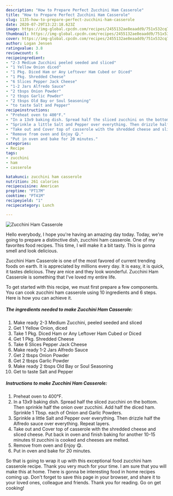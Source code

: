 ```yaml
---
description: "How to Prepare Perfect Zucchini Ham Casserole"
title: "How to Prepare Perfect Zucchini Ham Casserole"
slug: 1135-how-to-prepare-perfect-zucchini-ham-casserole
date: 2020-07-29T13:22:18.623Z
image: https://img-global.cpcdn.com/recipes/2455132ae8eaadd9/751x532cq70/zucchini-ham-casserole-recipe-main-photo.jpg
thumbnail: https://img-global.cpcdn.com/recipes/2455132ae8eaadd9/751x532cq70/zucchini-ham-casserole-recipe-main-photo.jpg
cover: https://img-global.cpcdn.com/recipes/2455132ae8eaadd9/751x532cq70/zucchini-ham-casserole-recipe-main-photo.jpg
author: Logan Jensen
ratingvalue: 3.8
reviewcount: 6
recipeingredient:
- "2-3 Medium Zucchini peeled seeded and sliced"
- "1 Yellow Onion diced"
- "1 Pkg. Diced Ham or Any Leftover Ham Cubed or Diced"
- "1 Pkg. Shredded Cheese"
- "6 Slices Pepper Jack Cheese"
- "1-2 Jars Alfredo Sauce"
- "2 tbsps Onion Powder"
- "2 tbsps Garlic Powder"
- "2 tbsps Old Bay or Soul Seasoning"
- "to taste Salt and Pepper"
recipeinstructions:
- "Preheat oven to 400°F."
- "In a 13x9 baking dish. Spread half the sliced zucchini on the bottom. Then sprinkle half the onion over zucchini. Add half the diced ham. Sprinkle 1 Tbsp. each of Onion and Garlic Powders."
- "Sprinkle a little Salt and Pepper over everything. Then drizzle half the Alfredo sauce over everything. Repeat layers."
- "Take out and Cover top of casserole with the shredded cheese and sliced cheese. Put back in oven and finish baking for another 10-15 minutes til zucchini is cooked and cheeses are melted."
- "Remove from oven and Enjoy 😋."
- "Put in oven and bake for 20 minutes."
categories:
- Recipe
tags:
- zucchini
- ham
- casserole

katakunci: zucchini ham casserole 
nutrition: 261 calories
recipecuisine: American
preptime: "PT17M"
cooktime: "PT41M"
recipeyield: "1"
recipecategory: Lunch

---
```



![Zucchini Ham Casserole](https://img-global.cpcdn.com/recipes/2455132ae8eaadd9/751x532cq70/zucchini-ham-casserole-recipe-main-photo.jpg)

Hello everybody, I hope you're having an amazing day today. Today, we're going to prepare a distinctive dish, zucchini ham casserole. One of my favorites food recipes. This time, I will make it a bit tasty. This is gonna smell and look delicious.

Zucchini Ham Casserole is one of the most favored of current trending foods on earth. It is appreciated by millions every day. It is easy, it is quick, it tastes delicious. They are nice and they look wonderful. Zucchini Ham Casserole is something that I've loved my entire life.




To get started with this recipe, we must first prepare a few components. You can cook zucchini ham casserole using 10 ingredients and 6 steps. Here is how you can achieve it.

<!--inarticleads1-->

##### The ingredients needed to make Zucchini Ham Casserole:

1. Make ready 2-3 Medium Zucchini, peeled seeded and sliced
1. Get 1 Yellow Onion, diced
1. Take 1 Pkg. Diced Ham or Any Leftover Ham Cubed or Diced
1. Get 1 Pkg. Shredded Cheese
1. Take 6 Slices Pepper Jack Cheese
1. Make ready 1-2 Jars Alfredo Sauce
1. Get 2 tbsps Onion Powder
1. Get 2 tbsps Garlic Powder
1. Make ready 2 tbsps Old Bay or Soul Seasoning
1. Get to taste Salt and Pepper




<!--inarticleads2-->

##### Instructions to make Zucchini Ham Casserole:

1. Preheat oven to 400°F.
1. In a 13x9 baking dish. Spread half the sliced zucchini on the bottom. Then sprinkle half the onion over zucchini. Add half the diced ham. Sprinkle 1 Tbsp. each of Onion and Garlic Powders.
1. Sprinkle a little Salt and Pepper over everything. Then drizzle half the Alfredo sauce over everything. Repeat layers.
1. Take out and Cover top of casserole with the shredded cheese and sliced cheese. Put back in oven and finish baking for another 10-15 minutes til zucchini is cooked and cheeses are melted.
1. Remove from oven and Enjoy 😋.
1. Put in oven and bake for 20 minutes.




So that is going to wrap it up with this exceptional food zucchini ham casserole recipe. Thank you very much for your time. I am sure that you will make this at home. There is gonna be interesting food in home recipes coming up. Don't forget to save this page in your browser, and share it to your loved ones, colleague and friends. Thank you for reading. Go on get cooking!

